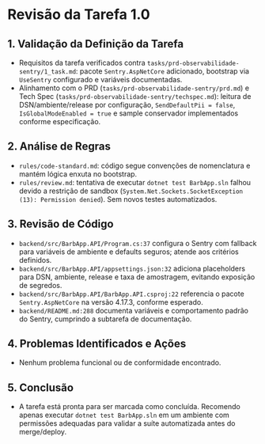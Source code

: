 # Revisão da Tarefa 1.0

## 1. Validação da Definição da Tarefa
- Requisitos da tarefa verificados contra `tasks/prd-observabilidade-sentry/1_task.md`: pacote `Sentry.AspNetCore` adicionado, bootstrap via `UseSentry` configurado e variáveis documentadas.
- Alinhamento com o PRD (`tasks/prd-observabilidade-sentry/prd.md`) e Tech Spec (`tasks/prd-observabilidade-sentry/techspec.md`): leitura de DSN/ambiente/release por configuração, `SendDefaultPii = false`, `IsGlobalModeEnabled = true` e sample conservador implementados conforme especificação.

## 2. Análise de Regras
- `rules/code-standard.md`: código segue convenções de nomenclatura e mantém lógica enxuta no bootstrap.
- `rules/review.md`: tentativa de executar `dotnet test BarbApp.sln` falhou devido a restrição de sandbox (`System.Net.Sockets.SocketException (13): Permission denied`). Sem novos testes automatizados.

## 3. Revisão de Código
- `backend/src/BarbApp.API/Program.cs:37` configura o Sentry com fallback para variáveis de ambiente e defaults seguros; atende aos critérios definidos.
- `backend/src/BarbApp.API/appsettings.json:32` adiciona placeholders para DSN, ambiente, release e taxa de amostragem, evitando exposição de segredos.
- `backend/src/BarbApp.API/BarbApp.API.csproj:22` referencia o pacote `Sentry.AspNetCore` na versão 4.17.3, conforme esperado.
- `backend/README.md:288` documenta variáveis e comportamento padrão do Sentry, cumprindo a subtarefa de documentação.

## 4. Problemas Identificados e Ações
- Nenhum problema funcional ou de conformidade encontrado.

## 5. Conclusão
- A tarefa está pronta para ser marcada como concluída. Recomendo apenas executar `dotnet test BarbApp.sln` em um ambiente com permissões adequadas para validar a suíte automatizada antes do merge/deploy.

